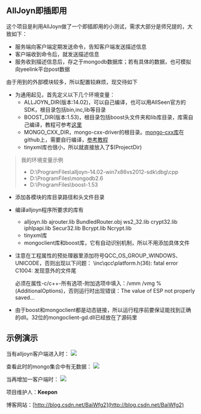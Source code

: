 ## AllJoyn即插即用
这个项目是利用AllJoyn做了一个即插即用的小测试，需求大部分是师兄提的，大致如下：

* 服务端向客户端定期发送命令，告知客户端发送描述信息
* 客户端收到命令后，就发送描述信息
* 服务收到描述信息后，存之于mongodb数据库；若有具体的数据，也可模拟向yeelink平台post数据

由于用到的外部模块较多，所以配置较麻烦，现交待如下

* 为通用起见，首先定义以下几个环境变量：
    * ALLJOYN_DIR(版本:14.02)，可以自己编译，也可以用AllSeen官方的SDK，根目录包括bin,inc,lib等目录
    * BOOST_DIR(版本:1.53)，根目录包括boost头文件夹和lib库目录，库需自己编译，教程可参考[这里](http://blog.csdn.net/baiwfg2/article/details/32727791)   
	* MONGO_CXX_DIR，mongo-cxx-driver的根目录。[mongo-cxx库](https://github.com/baiwfg2/mongo-cxx-driver)在github上，需要自行编译，[参考教程](http://blog.csdn.net/baiwfg2/article/details/38044401)
	* tinyxml库也很小，所以就直接放入了$(ProjectDir)

> 我的环境变量示例
> 
> * D:\ProgramFiles\alljoyn-14.02-win7x86vs2012-sdk\dbg\cpp 
> * D:\ProgramFiles\mongodb2.6 
> * D:\ProgramFiles\boost-1.53 

* 添加各模块的库目录路径和头文件目录
* 编译alljoyn程序所要求的库有
    * alljoyn.lib ajrouter.lib BundledRouter.obj ws2_32.lib crypt32.lib iphlpapi.lib Secur32.lib Bcrypt.lib Ncrypt.lib
    * tinyxml库
	* mongoclient库和boost库，它有自动识别机制，所以不用添加具体文件

* 注意在工程属性的预处理器里添加符号QCC_OS_GROUP_WINDOWS、UNICODE，否则出现以下问题：
	\inc\qcc\platform.h(36): fatal error C1004: 发现意外的文件尾

	必须在属性-c/c++-所有选项-附加选项中填入：/vmm /vmg %(AdditionalOptions)，否则运行时出现错误：The value of ESP not properly saved...
	
* 由于boost和mongoclient都是动态链接，所以运行程序前要保证能找到正确的dll。32位的mongoclient-gd.dll已经放在了源码里

## 示例演示

当有alljoyn客户端进入时：
![](http://img0.ph.126.net/o3uWumLgU15IqviqcF8WBA==/6630456437235559182.jpg)

查看此时的mongo集合中有无数据：
![](http://img2.ph.126.net/IkYhxZ0DywkUvJwOT_3pmQ==/6631306359723475862.jpg)

当再增加一客户端时：
![](http://img2.ph.126.net/1ywSz3BwA34z-VPiNXWuuQ==/6630793987305992447.jpg)

项目维护人：**Keepon**

博客网站：[http://blog.csdn.net/BaiWfg2](http://blog.csdn.net/BaiWfg2)